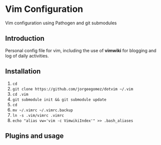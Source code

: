 # Vim Configuration

Vim configuration using Pathogen and git submodules

## Introduction

Personal config file for vim, including the use of **vimwiki** for blogging
and log of daily activities.

## Installation

1. `cd`
1. `git clone https://github.com/jorgeegomez/dotvim ~/.vim`
1. `cd .vim`
1. `git submodule init && git submodule update`
1. `cd`
1. `mv ~/.vimrc ~/.vimrc.backup`
1. `ln -s .vim/vimrc .vimrc`
1. `echo "alias vw='vim -c VimwikiIndex'" >> .bash_aliases`

## Plugins and usage
